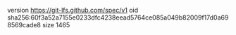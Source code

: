 version https://git-lfs.github.com/spec/v1
oid sha256:60f3a52a7155e0233dfc4238eead5764ce085a049b82009f17d0a698569cade8
size 1465
